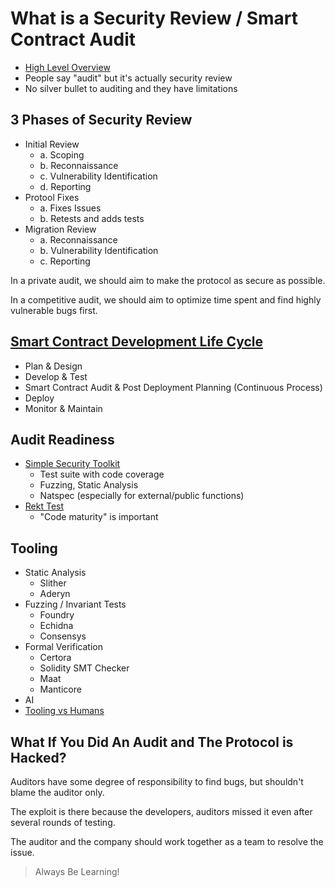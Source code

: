 # What is a Security Review / Smart Contract Audit

- [High Level Overview](https://www.youtube.com/watch?v=aOqhQvWhUG0)
- People say "audit" but it's actually security review
- No silver bullet to auditing and they have limitations

## 3 Phases of Security Review

- Initial Review
    - a. Scoping
    - b. Reconnaissance
    - c. Vulnerability Identification
    - d. Reporting
- Protool Fixes
    - a. Fixes Issues
    - b. Retests and adds tests
- Migration Review
    - a. Reconnaissance
    - b. Vulnerability Identification
    - c. Reporting

In a private audit, we should aim to make the protocol as secure as possible.

In a competitive audit, we should aim to optimize time spent and find highly vulnerable bugs first.


## [Smart Contract Development Life Cycle](https://aws.amazon.com/what-is/sdlc/)

- Plan & Design
- Develop & Test
- Smart Contract Audit & Post Deployment Planning (Continuous Process)
- Deploy
- Monitor & Maintain

## Audit Readiness
- [Simple Security Toolkit](https://github.com/nascentxyz/simple-security-toolkit)
    - Test suite with code coverage
    - Fuzzing, Static Analysis
    - Natspec (especially for external/public functions)
- [Rekt Test](https://blog.trailofbits.com/2023/08/14/can-you-pass-the-rekt-test/)
    - "Code maturity" is important

## Tooling

- Static Analysis
    - Slither
    - Aderyn
- Fuzzing / Invariant Tests
    - Foundry
    - Echidna
    - Consensys
- Formal Verification
    - Certora
    - Solidity SMT Checker
    - Maat
    - Manticore
- AI
- [Tooling vs Humans](https://github.com/ZhangZhuoSJTU/Web3Bugs)


## What If You Did An Audit and The Protocol is Hacked?

Auditors have some degree of responsibility to find bugs, but shouldn't blame the auditor only.

The exploit is there because the developers, auditors missed it even after several rounds of testing.

The auditor and the company should work together as a team to resolve the issue.

> Always Be Learning!

